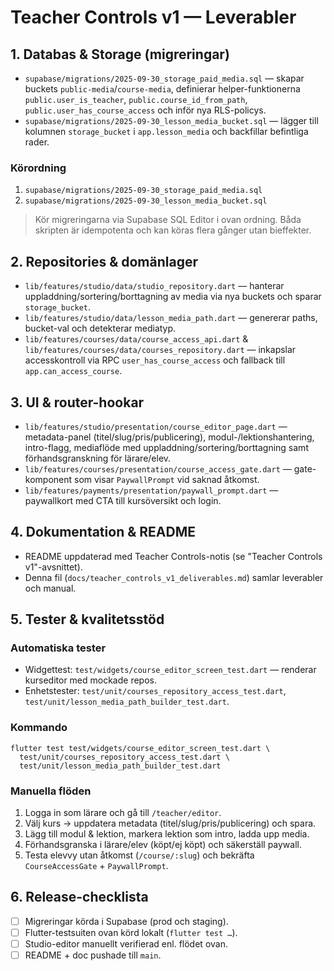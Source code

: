 # Teacher Controls v1 — Leverabler

## 1. Databas & Storage (migreringar)
- `supabase/migrations/2025-09-30_storage_paid_media.sql` — skapar buckets `public-media`/`course-media`, definierar helper-funktionerna `public.user_is_teacher`, `public.course_id_from_path`, `public.user_has_course_access` och inför nya RLS-policys.
- `supabase/migrations/2025-09-30_lesson_media_bucket.sql` — lägger till kolumnen `storage_bucket` i `app.lesson_media` och backfillar befintliga rader.

### Körordning
1. `supabase/migrations/2025-09-30_storage_paid_media.sql`
2. `supabase/migrations/2025-09-30_lesson_media_bucket.sql`

> Kör migreringarna via Supabase SQL Editor i ovan ordning. Båda skripten är idempotenta och kan köras flera gånger utan bieffekter.

## 2. Repositories & domänlager
- `lib/features/studio/data/studio_repository.dart` — hanterar uppladdning/sortering/borttagning av media via nya buckets och sparar `storage_bucket`.
- `lib/features/studio/data/lesson_media_path.dart` — genererar paths, bucket-val och detekterar mediatyp.
- `lib/features/courses/data/course_access_api.dart` & `lib/features/courses/data/courses_repository.dart` — inkapslar accesskontroll via RPC `user_has_course_access` och fallback till `app.can_access_course`.

## 3. UI & router-hookar
- `lib/features/studio/presentation/course_editor_page.dart` — metadata-panel (titel/slug/pris/publicering), modul-/lektionshantering, intro-flagg, mediaflöde med uppladdning/sortering/borttagning samt förhandsgranskning för lärare/elev.
- `lib/features/courses/presentation/course_access_gate.dart` — gate-komponent som visar `PaywallPrompt` vid saknad åtkomst.
- `lib/features/payments/presentation/paywall_prompt.dart` — paywallkort med CTA till kursöversikt och login.

## 4. Dokumentation & README
- README uppdaterad med Teacher Controls-notis (se "Teacher Controls v1"-avsnittet).
- Denna fil (`docs/teacher_controls_v1_deliverables.md`) samlar leverabler och manual.

## 5. Tester & kvalitetsstöd
### Automatiska tester
- Widgettest: `test/widgets/course_editor_screen_test.dart` — renderar kurseditor med mockade repos.
- Enhetstester: `test/unit/courses_repository_access_test.dart`, `test/unit/lesson_media_path_builder_test.dart`.

### Kommando
```
flutter test test/widgets/course_editor_screen_test.dart \
  test/unit/courses_repository_access_test.dart \
  test/unit/lesson_media_path_builder_test.dart
```

### Manuella flöden
1. Logga in som lärare och gå till `/teacher/editor`.
2. Välj kurs → uppdatera metadata (titel/slug/pris/publicering) och spara.
3. Lägg till modul & lektion, markera lektion som intro, ladda upp media.
4. Förhandsgranska i lärare/elev (köpt/ej köpt) och säkerställ paywall.
5. Testa elevvy utan åtkomst (`/course/:slug`) och bekräfta `CourseAccessGate` + `PaywallPrompt`.

## 6. Release-checklista
- [ ] Migreringar körda i Supabase (prod och staging).
- [ ] Flutter-testsuiten ovan körd lokalt (`flutter test …`).
- [ ] Studio-editor manuellt verifierad enl. flödet ovan.
- [ ] README + doc pushade till `main`.

